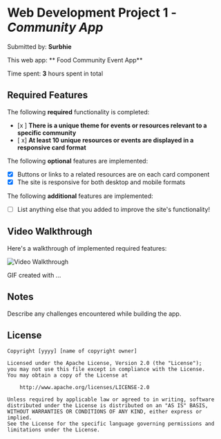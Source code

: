 # Web Development Project 1 - *Community App*

Submitted by: **Surbhie**

This web app: ** Food Community Event App**

Time spent: **3** hours spent in total

## Required Features

The following **required** functionality is completed:

- [x ] **There is a unique theme for events or resources relevant to a specific community**
- [ x] **At least 10 unique resources or events are displayed in a responsive card format**

The following **optional** features are implemented:

- [x] Buttons or links to a related resources are on each card component
- [x] The site is responsive for both desktop and mobile formats

The following **additional** features are implemented:

* [ ] List anything else that you added to improve the site's functionality!

## Video Walkthrough

Here's a walkthrough of implemented required features:

<img src='https://i.giphy.com/media/v1.Y2lkPTc5MGI3NjExcjZqZTZwM3F6dHZkd3U5bnNpZzRuejE0ejQxcm8yMzhsbDU4ZWJtZiZlcD12MV9pbnRlcm5hbF9naWZfYnlfaWQmY3Q9Zw/rI04zmSJe7DMSCI4SI/giphy.gif' title='Video Walkthrough' width='' alt='Video Walkthrough' />

<!-- Replace this with whatever GIF tool you used! -->
GIF created with ...  
<!-- Recommended tools:
[Kap](https://getkap.co/) for macOS
[ScreenToGif](https://www.screentogif.com/) for Windows
[peek](https://github.com/phw/peek) for Linux. -->

## Notes

Describe any challenges encountered while building the app.

## License

    Copyright [yyyy] [name of copyright owner]

    Licensed under the Apache License, Version 2.0 (the "License");
    you may not use this file except in compliance with the License.
    You may obtain a copy of the License at

        http://www.apache.org/licenses/LICENSE-2.0

    Unless required by applicable law or agreed to in writing, software
    distributed under the License is distributed on an "AS IS" BASIS,
    WITHOUT WARRANTIES OR CONDITIONS OF ANY KIND, either express or implied.
    See the License for the specific language governing permissions and
    limitations under the License.